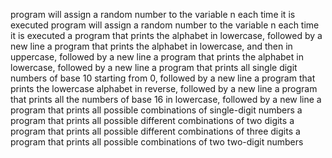  program will assign a random number to the variable n each time it is executed
program will assign a random number to the variable n each time it is executed
a program that prints the alphabet in lowercase, followed by a new line
a program that prints the alphabet in lowercase, and then in uppercase, followed by a new line
a program that prints the alphabet in lowercase, followed by a new line
a program that prints all single digit numbers of base 10 starting from 0, followed by a new line
a program that prints the lowercase alphabet in reverse, followed by a new line
a program that prints all the numbers of base 16 in lowercase, followed by a new line
 a program that prints all possible combinations of single-digit numbers
a program that prints all possible different combinations of two digits
a program that prints all possible different combinations of three digits
a program that prints all possible combinations of two two-digit numbers
